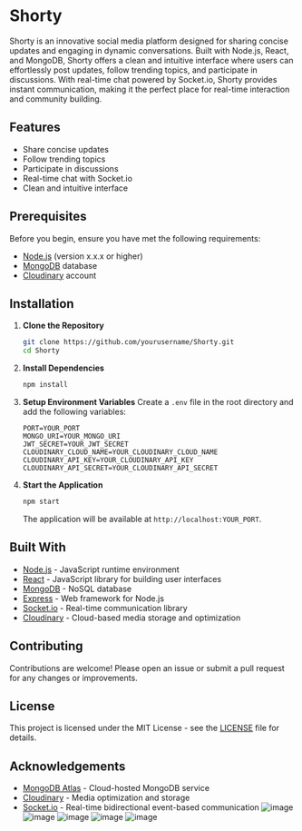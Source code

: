 # Shorty

Shorty is an innovative social media platform designed for sharing concise updates and engaging in dynamic conversations. Built with Node.js, React, and MongoDB, Shorty offers a clean and intuitive interface where users can effortlessly post updates, follow trending topics, and participate in discussions. With real-time chat powered by Socket.io, Shorty provides instant communication, making it the perfect place for real-time interaction and community building.

## Features

- Share concise updates
- Follow trending topics
- Participate in discussions
- Real-time chat with Socket.io
- Clean and intuitive interface

## Prerequisites

Before you begin, ensure you have met the following requirements:

- [Node.js](https://nodejs.org/) (version x.x.x or higher)
- [MongoDB](https://www.mongodb.com/) database
- [Cloudinary](https://cloudinary.com/) account

## Installation

1. **Clone the Repository**
   ```bash
   git clone https://github.com/yourusername/Shorty.git
   cd Shorty
   ```

2. **Install Dependencies**
   ```bash
   npm install
   ```

3. **Setup Environment Variables**
   Create a `.env` file in the root directory and add the following variables:
   ```env
   PORT=YOUR_PORT
   MONGO_URI=YOUR_MONGO_URI
   JWT_SECRET=YOUR_JWT_SECRET
   CLOUDINARY_CLOUD_NAME=YOUR_CLOUDINARY_CLOUD_NAME
   CLOUDINARY_API_KEY=YOUR_CLOUDINARY_API_KEY
   CLOUDINARY_API_SECRET=YOUR_CLOUDINARY_API_SECRET
   ```

4. **Start the Application**
   ```bash
   npm start
   ```
   The application will be available at `http://localhost:YOUR_PORT`.

## Built With

- [Node.js](https://nodejs.org/) - JavaScript runtime environment
- [React](https://reactjs.org/) - JavaScript library for building user interfaces
- [MongoDB](https://www.mongodb.com/) - NoSQL database
- [Express](https://expressjs.com/) - Web framework for Node.js
- [Socket.io](https://socket.io/) - Real-time communication library
- [Cloudinary](https://cloudinary.com/) - Cloud-based media storage and optimization

## Contributing

Contributions are welcome! Please open an issue or submit a pull request for any changes or improvements.

## License

This project is licensed under the MIT License - see the [LICENSE](LICENSE) file for details.

## Acknowledgements

- [MongoDB Atlas](https://www.mongodb.com/cloud/atlas) - Cloud-hosted MongoDB service
- [Cloudinary](https://cloudinary.com/) - Media optimization and storage
- [Socket.io](https://socket.io/) - Real-time bidirectional event-based communication
![image](https://github.com/user-attachments/assets/aa1bafb7-e5f6-43ba-8ab5-1256746efc31)
![image](https://github.com/user-attachments/assets/8149e41b-4e3f-4f09-a511-5cb5c1ba590d)
![image](https://github.com/user-attachments/assets/8c8b22cd-6577-4b4b-a627-2284f655ac33)
![image](https://github.com/user-attachments/assets/85ac7d24-6c08-4f86-8553-0d62390ce533)
![image](https://github.com/user-attachments/assets/852c2abb-cbbf-4769-9c43-99e5d46a58ab)





